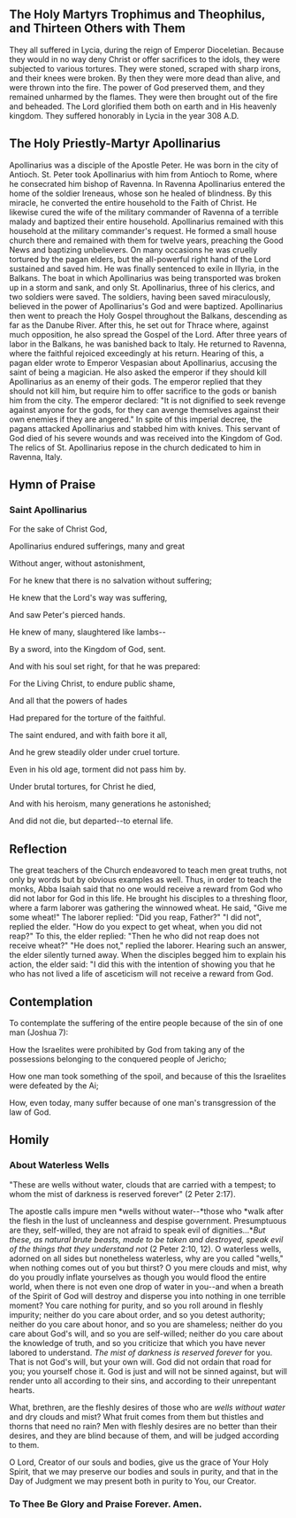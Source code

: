 ## The Holy Martyrs Trophimus and Theophilus, and Thirteen Others with Them

They all suffered in Lycia, during the reign of Emperor Dioceletian. Because they would in no way deny Christ or offer sacrifices to the idols, they were subjected to various tortures. They were stoned, scraped with sharp irons, and their knees were broken. By then they were more dead than alive, and were thrown into the fire. The power of God preserved them, and they remained unharmed by the flames. They were then brought out of the fire and beheaded. The Lord glorified them both on earth and in His heavenly kingdom. They suffered honorably in Lycia in the year 308 A.D.


## The Holy Priestly-Martyr Apollinarius

Apollinarius was a disciple of the Apostle Peter. He was born in the city of Antioch. St. Peter took Apollinarius with him from Antioch to Rome, where he consecrated him bishop of Ravenna. In Ravenna Apollinarius entered the home of the soldier Ireneaus, whose son he healed of blindness. By this miracle, he converted the entire household to the Faith of Christ. He likewise cured the wife of the military commander of Ravenna of a terrible malady and baptized their entire household. Apollinarius remained with this household at the military commander's request. He formed a small house church there and remained with them for twelve years, preaching the Good News and baptizing unbelievers. On many occasions he was cruelly tortured by the pagan elders, but the all-powerful right hand of the Lord sustained and saved him. He was finally sentenced to exile in Illyria, in the Balkans. The boat in which Apollinarius was being transported was broken up in a storm and sank, and only St. Apollinarius, three of his clerics, and two soldiers were saved. The soldiers, having been saved miraculously, believed in the power of Apollinarius's God and were baptized. Apollinarius then went to preach the Holy Gospel throughout the Balkans, descending as far as the Danube River. After this, he set out for Thrace where, against much opposition, he also spread the Gospel of the Lord. After three years of labor in the Balkans, he was banished back to Italy. He returned to Ravenna, where the faithful rejoiced exceedingly at his return. Hearing of this, a pagan elder wrote to Emperor Vespasian about Apollinarius, accusing the saint of being a magician. He also asked the emperor if they should kill Apollinarius as an enemy of their gods. The emperor replied that they should not kill him, but require him to offer sacrifice to the gods or banish him from the city. The emperor declared: "It is not dignified to seek revenge against anyone for the gods, for they can avenge themselves against their own enemies if they are angered." In spite of this imperial decree, the pagans attacked Apollinarius and stabbed him with knives. This servant of God died of his severe wounds and was received into the Kingdom of God. The relics of St. Apollinarius repose in the church dedicated to him in Ravenna, Italy.


## Hymn of Praise

### Saint Apollinarius

For the sake of Christ God,

Apollinarius endured sufferings, many and great

Without anger, without astonishment,

For he knew that there is no salvation without suffering;

He knew that the Lord's way was suffering,

And saw Peter's pierced hands.

He knew of many, slaughtered like lambs--

By a sword, into the Kingdom of God, sent.

And with his soul set right, for that he was prepared:

For the Living Christ, to endure public shame,

And all that the powers of hades

Had prepared for the torture of the faithful.

The saint endured, and with faith bore it all,

And he grew steadily older under cruel torture.

Even in his old age, torment did not pass him by.

Under brutal tortures, for Christ he died,

And with his heroism, many generations he astonished;

And did not die, but departed--to eternal life.


## Reflection

The great teachers of the Church endeavored to teach men great truths, not only by words but by obvious examples as well. Thus, in order to teach the monks, Abba Isaiah said that no one would receive a reward from God who did not labor for God in this life. He brought his disciples to a threshing floor, where a farm laborer was gathering the winnowed wheat. He said, "Give me some wheat!" The laborer replied: "Did you reap, Father?" "I did not", replied the elder. "How do you expect to get wheat, when you did not reap?" To this, the elder replied: "Then he who did not reap does not receive wheat?" "He does not," replied the laborer. Hearing such an answer, the elder silently turned away. When the disciples begged him to explain his action, the elder said: "I did this with the intention of showing you that he who has not lived a life of asceticism will not receive a reward from God.


## Contemplation

To contemplate the suffering of the entire people because of the sin of one man (Joshua 7):

How the Israelites were prohibited by God from taking any of the possessions belonging to the conquered people of Jericho;

How one man took something of the spoil, and because of this the Israelites were defeated by the Ai;

How, even today, many suffer because of one man's transgression of the law of God.


## Homily

### About Waterless Wells

"These are wells without water, clouds that are carried with a tempest; to whom the mist of darkness is reserved forever" (2 Peter 2:17).

The apostle calls impure men *wells without water--*those who *walk after the flesh in the lust of uncleanness and despise government. Presumptuous are they, self-willed, they are not afraid to speak evil of dignities...**But these, as natural brute beasts, made to be taken and destroyed, speak evil of the things that they understand not* (2 Peter 2:10, 12). O waterless wells, adorned on all sides but nonetheless waterless, why are you called "wells," when nothing comes out of you but thirst? O you mere clouds and mist, why do you proudly inflate yourselves as though you would flood the entire world, when there is not even one drop of water in you--and when a breath of the Spirit of God will destroy and disperse you into nothing in one terrible moment? You care nothing for purity, and so you roll around in fleshly impurity; neither do you care about order, and so you detest authority; neither do you care about honor, and so you are shameless; neither do you care about God's will, and so you are self-willed; neither do you care about the knowledge of truth, and so you criticize that which you have never labored to understand. *The mist of darkness is reserved forever* for you. That is not God's will, but your own will. God did not ordain that road for you; you yourself chose it. God is just and will not be sinned against, but will render unto all according to their sins, and according to their unrepentant hearts.

What, brethren, are the fleshly desires of those who are *wells without water* and dry clouds and mist? What fruit comes from them but thistles and thorns that need no rain? Men with fleshly desires are no better than their desires, and they are blind because of them, and will be judged according to them.

O Lord, Creator of our souls and bodies, give us the grace of Your Holy Spirit, that we may preserve our bodies and souls in purity, and that in the Day of Judgment we may present both in purity to You, our Creator.


### To Thee Be Glory and Praise Forever. Amen.
